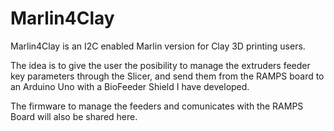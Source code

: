 # Marlin4Clay

Marlin4Clay is an I2C enabled Marlin version for Clay 3D printing users. 

The idea is to give the user the posibility to manage the extruders feeder key parameters through the Slicer, and send them from the RAMPS board to an Arduino Uno with a BioFeeder Shield I have developed. 

The firmware to manage the feeders and comunicates with the RAMPS Board will also be shared here. 


